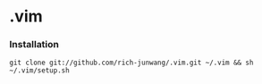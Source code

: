 .vim
====

### Installation
`git clone git://github.com/rich-junwang/.vim.git ~/.vim && sh ~/.vim/setup.sh`
